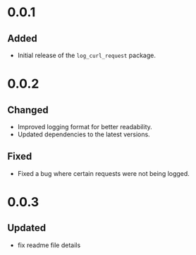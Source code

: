 
# 0.0.1

## Added

- Initial release of the `log_curl_request` package.

# 0.0.2

## Changed

- Improved logging format for better readability.
- Updated dependencies to the latest versions.

## Fixed

- Fixed a bug where certain requests were not being logged.

# 0.0.3

## Updated

- fix readme file details
